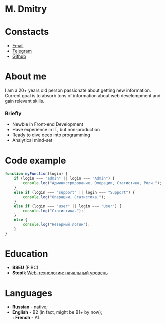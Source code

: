 # M. Dmitry

# Constacts

+ [Email](mailto:dibrugh@gmail.com)
+ [Telegram](https://t.me/dibrugh)
+ [Github](https://github.com/dibrugh)

# About me

I am a 20+ years old person passionate about getting new information. Current goal is to absorb tons of information about web develompment and gain relevant skills.

### Briefly

+ Newbie in Front-end Development
+ Have experience in IT, but non-production
+ Ready to dive deep into programming
+ Analytical mind-set

# Code example

```js
function myFunction(login) {   
    if (login === "admin" || login === "Admin") {
        console.log("Администрирование, Операции, Статистика, Роли.");
    }
    else if (login === "support" || login === "Support") {
        console.log("Операции, Статистика.");
    }
    else if (login === "user" || login === "User") {
        console.log("Статистика.");
    }
    else {
        console.log("Неверный логин");
    }
}
```
# Education

+ **BSEU** (FIBC)  
+ **Stepik** [Web-технологии: начальный уровень](https://stepik.org/course/82108)

# Languages

+ **Russian** - native;  
+ **English** - B2 (in fact, might be B1+ by now);  
+**French** - A1.